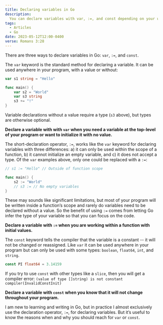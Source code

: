 ```yaml
---
title: Declaring variables in Go
description:
  You can declare variables with var, :=, and const depending on your use case
tags:
  - Articles
  - Go
date: 2023-05-12T12:00-0400
verse: Romans 3:28
---
```


There are three ways to declare variables in Go: `var`, `:=`, and `const`.

The `var` keyword is the standard method for declaring a variable. It can be
used anywhere in your program, with a value or without:

```go
var s1 string = "Hello"

func main() {
	var s2 = "World"
	var s3 string
	s3 += "!"
}
```

Variable declarations without a value require a type (`s3` above), but types are
otherwise optional.

**Declare a variable with with `var` when you need a variable at the top-level
of your program or want to initialize it with no value.**

The short-declaration operator, `:=`, works like the `var` keyword for declaring
variables with three differences: a) it can only be used within the scope of a
function, b) it cannot initialize an empty variable, and c) it does not accept a
type. Of the `var` examples above, only one could be replaced with a `:=`:

```go
// s1 := "Hello" // Outside of function scope

func main() {
	s2 := "World"
	// s3 := // No empty variables
}
```

These may sounds like significant limitations, but most of your program will be
written inside a function’s scope and rarely do variables need to be declared
without a value. So the benefit of using `:=` comes from letting Go infer the
type of your variable so that you can focus on the code.

**Declare a variable with `:=` when you are working within a function with
initial values.**

The `const` keyword tells the compiler that the variable is a constant -- it
will not be changed or reassigned. Like `var` it can be used anywhere in your
program but can only be used with some types: `boolean`, `float64`, `int`, and
`string`.

```go
const PI float64 = 3.14159
```

If you try to use `const` with other types like a `slice`, then you will get a
compiler error:
`(value of type []string) is not constant compiler(InvalidConstInit)`

**Declare a variable with `const` when you know that it will not change
throughout your program.**

I am new to learning and writing in Go, but in practice I almost exclusively use
the declaration operator, `:=`, for declaring variables. But it’s useful to know
the reasons when and why you should reach for `var` or `const`.
